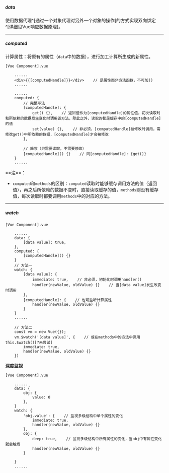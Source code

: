 ##### data
使用数据代理^[通过一个对象代理对另外一个对象的操作]的方式实现双向绑定^[详细见Vue响应数据原理]。

---

##### computed
计算属性：将原有的属性（`data`中的数据），进行加工计算所生成的新属性。
```
[Vue Component].vue

	......
	<div>{{[computedHandle]}}</div>    // 是属性而非方法函数，不可加()
	......

	......
	computed: {
		// 完整写法
		[computedHandle]: {
			get() {},    // 返回值作为[computedHandle]的属性值，初次读取时和所依赖的数据发生变化时调用该方法，除此之外，读取的都是缓存中的[computedHandle]的值
			set(value) {},    // 非必须，[computedHandle]被修改时调用，需修改get()中所依赖的数据，[computedHandle]才会被修改
		},

		// 简写（只需要读取，不需要修改）
		[computedHandle]() {}    // 同[computedHandle]: {get()}
	}
	......
```

==注==：
- `computed`和`methods`的区别：`computed`读取时能够缓存调用方法的值（返回值），再之后所依赖的数据不变时，直接读取缓存的值，`methods`则没有缓存值，每次读取时都要调用`methods`中的对应的方法。

---

##### watch
```
[Vue Component].vue

	......
	data: {
		[data value]: true,
	},
	computed: {
		[computedHandle]() {}
	}
	// 方法一
	watch: {
		[data value]: {
			immediate: true,    // 非必须，初始化时调用handler()
			handler(newValue, oldValue) {}    // 当[data value]发生改变时调用
		},
		[computedHandle]: {    // 也可监听计算属性
			handler(newValue, oldValue) {}
		}
	}
	......

	// 方法二
	const vm = new Vue({});
	vm.$watch('[data value]', {    // 或在methods中的方法中调用this.$watch()[?未尝试]
		immediate: true,
		handler(newValue, oldValue) {}
	})
```
**深度监视**
```
[Vue Component].vue

	......
	data: {
		obj: {
			value: 0
		},
	}
	watch: {
		'obj.value': {    // 监视多级结构中单个属性的变化
			immediate: true,
			handler(newValue, oldValue) {}
		},
		obj: {
			deep: true,    // 监视多级结构中所有属性的变化，当obj中有属性变化就会触发
			handler(newValue, oldValue) {}
		}
		
	}
	......
```